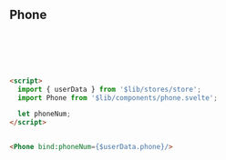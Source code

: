 <script>
  import { userData } from '$lib/stores/store';
  import Phone from '$lib/components/phone.svelte';

  let phoneNum;
</script>


## Phone 

<br> 

<Phone bind:phoneNum={$userData.phone}/>   

<br>  <br>  

``` html
<script>
  import { userData } from '$lib/stores/store';
  import Phone from '$lib/components/phone.svelte';

  let phoneNum;
</script>


<Phone bind:phoneNum={$userData.phone}/>
```
